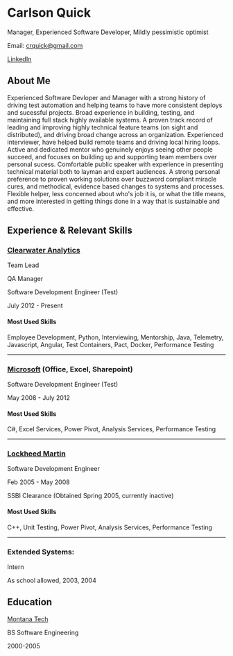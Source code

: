# Carlson Quick
Manager, Experienced Software Developer, Mildly pessimistic optimist

Email: crquick@gmail.com

[LinkedIn](https://www.linkedin.com/in/carlson-quick-17a6a44b/)


## About Me

Experienced Software Devloper and Manager with a strong history of driving test automation and helping teams to have more consistent deploys and sucessful projects.  Broad experience in building, testing, and maintaining full stack highly available systems.  A proven track record of leading and improving highly technical feature teams (on sight and distributed), and driving broad change across an organization.  Experienced interviewer, have helped build remote teams and driving local hiring loops.  Active and dedicated mentor who genuinely enjoys seeing other people succeed, and focuses on building up and supporting team members over personal sucess.  Comfortable public speaker with experience in presenting technical material both to layman and expert audiences.  A strong personal preference to proven working solutions over buzzword compliant miracle cures, and methodical, evidence based changes to systems and processes.  Flexible helper, less concerned about who's job it is, or what the title means, and more interested in getting things done in a way that is sustainable and effective.



## Experience & Relevant Skills
### [Clearwater Analytics](https://clearwater-analytics.com)
Team Lead 

QA Manager

Software Development Engineer (Test)  

July 2012 - Present
#### Most Used Skills
Employee Development, Python, Interviewing, Mentorship, Java, Telemetry, Javascript, Angular, Test Containers, Pact, Docker, Performance Testing

----------- 

### [Microsoft](https://www.microsoft.com/en-us/) (Office, Excel, Sharepoint)
Software Development Engineer (Test)

May 2008 - July 2012

#### Most Used Skills
C#, Excel Services, Power Pivot, Analysis Services, Performance Testing

-----------

### [Lockheed Martin](https://www.lockheedmartin.com/en-us/index.html)
Software Development Engineer

Feb 2005 - May 2008

SSBI Clearance (Obtained Spring 2005, currently inactive)

#### Most Used Skills
C++, Unit Testing, Power Pivot, Analysis Services, Performance Testing

-----------

### Extended Systems:
Intern

As school allowed, 2003, 2004

## Education
[Montana Tech](https://www.mtech.edu/)

BS Software Engineering 

2000-2005
<!--
**CarlsonQuick/CarlsonQuick** is a ✨ _special_ ✨ repository because its `README.md` (this file) appears on your GitHub profile.
